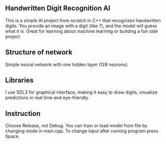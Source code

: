 ## Handwritten Digit Recognition AI
This is a simple AI project from scratch in C++ that recognizes handwritten digits. You provide an image with a digit (like 7), and the model will guess what it is. Great for learning about machine learning or building a fun side project.
## Structure of network
Simple neural network with one hidden layer (128 neurons).
## Libraries
I use SDL3 for graphical interface, making it easy to draw digits, visualize predictions in real time and eye-friendly.
## Instruction
Choose Release, not Debug. You can train or load model from file by changing mode in main.cpp. To change input after running program press Space.
